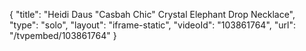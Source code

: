 {
    "title": "Heidi Daus \"Casbah Chic\" Crystal Elephant Drop Necklace",
    "type": "solo",
    "layout": "iframe-static",
    "videoId": "103861764",
    "url": "\/tvpembed\/103861764"
}